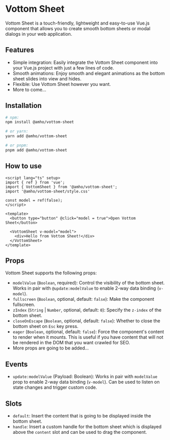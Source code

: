 # Vottom Sheet

Vottom Sheet is a touch-friendly, lightweight and easy-to-use Vue.js component
that allows you to create smooth bottom sheets or modal dialogs in your web
application.

## Features

- Simple integration: Easily integrate the Vottom Sheet component into your Vue.js project with just a few lines of code.
- Smooth animations: Enjoy smooth and elegant animations as the bottom sheet slides into view and hides.
- Flexible: Use Vottom Sheet however you want.
- More to come...

## Installation

```bash copy
# npm:
npm install @amho/vottom-sheet
```

```bash copy
# or yarn:
yarn add @amho/vottom-sheet
```

```bash copy
# or pnpm:
pnpm add @amho/vottom-sheet
```

## How to use

```vue copy
<script lang="ts" setup>
import { ref } from 'vue';
import { VottomSheet } from '@amho/vottom-sheet';
import '@amho/vottom-sheet/style.css'

const model = ref(false);
</script>

<template>
  <button type="button" @click="model = true">Open Vottom Sheet</button>

  <VottomSheet v-model="model">
    <div>Hello from Vottom Sheet!</div>
  </VottomSheet>
</template>
```

## Props

Vottom Sheet supports the following props:

- `modelValue` (`Boolean`, required): Control the visibility of the bottom sheet. Works in pair with `@update:modelValue` to enable 2-way data binding (`v-model`).
- `fullscreen` (`Boolean`, optional, default: `false`): Make the component fullscreen.
- `zIndex` (`String` | `Number`, optional, default: `0`): Specify the `z-index` of the bottom sheet.
- `closeOnEscape` (`Boolean`, optional, default: `false`): Whether to close the bottom sheet on `Esc` key press.
- `eager` (`Boolean`, optional, default: `false`): Force the component's content to render when it mounts. This is useful if you have content that will not be rendered in the DOM that you want crawled for SEO.
- More props are going to be added...

## Events

- `update:modelValue` (Payload: Boolean): Works in pair with `modelValue` prop to enable 2-way data binding (`v-model`). Can be used to listen on state changes and trigger custom code.

## Slots

- `default`: Insert the content that is going to be displayed inside the bottom sheet.
- `handle`: Insert a custom handle for the bottom sheet which is displayed above the `content` slot and can be used to drag the component.
